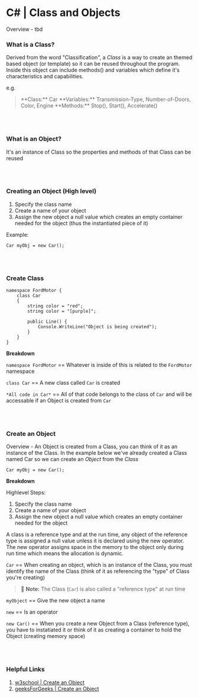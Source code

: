 # C# | Class and Objects

Overview - tbd


### What is a Class?
Derived from the word "Classification", a _Class_ is a way to create an themed based object (or template) so it can be reused throughout the program. Inside this object can include methods() and variables which define it's characteristics and capabilities.

e.g.  
<blockquote>
**Class:** Car   
**Variables:** Transmission-Type, Number-of-Doors, Color, Engine  
**Methods:** Stop(), Start(), Accelerate()
</blockquote>

<br/><br/>

### What is an Object?
It's an instance of Class so the properties and methods of that Class can be reused

<br/><br/>

### Creating an Object (High level)
1. Specify the class name 
2. Create a name of your object 
3. Assign the new object a null value which creates an empty container needed for the object (thus the instantiated piece of it)

Example: 
```
Car myObj = new Car();
```

<br/><br/>

### Create Class

```
namespace FordMotor {
    class Car 
    {
        string color = "red";
        string color = "[purple]";

        public Line() {
            Console.WriteLine("Object is being created");
        }
    }
}
```
**Breakdown**  

`namespace FordMotor` == Whatever is inside of this is related to the `FordMotor` namespace  

`class Car` == A new class called `Car` is created  

`*All code in Car*` == All of that code belongs to the class of `Car` and will be accessable if an Object is created from `Car`
 

<br/><br/>

### Create an Object 
Overview - An Object is created from a Class, you can think of it as an instance of the Class. In the example below we've already created a Class named Car so we can create an _Object_ from the _Class_

```
Car myObj = new Car();
```
**Breakdown** 

Highlevel Steps:
1. Specify the class name 
2. Create a name of your object 
3. Assign the new object a null value which creates an empty container needed for the object 

A class is a reference type and at the run time, any object of the reference type is assigned a null value unless it is declared using the new operator. The new operator assigns space in the memory to the object only during run time which means the allocation is dynamic. 

`Car` == When creating an object, which is an instance of the Class, you must identify the name of the Class (think of it as referencing the "type" of Class you're creating)
> :memo: **Note:** The Class (`Car`) is also called a "reference type" at run time    

`myObject` == Give the new object a name  

`new` == Is an operator  

`new Car()` == When you create a new Object from a Class (reference type), you have to instatiated it or think of it as creating a container to hold the Object (creating memory space)

<br/><br/>

### Helpful Links
1. [w3school | Create an Object](https://www.w3schools.com/cs/cs_classes.php)
1. [geeksForGeeks | Create an Object](https://www.geeksforgeeks.org/different-ways-to-create-an-object-in-c-sharp/#)

